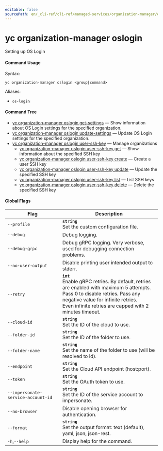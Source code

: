 ```yaml
---
editable: false
sourcePath: en/_cli-ref/cli-ref/managed-services/organization-manager/oslogin/index.md
---
```


# yc organization-manager oslogin

Setting up OS Login

#### Command Usage

Syntax: 

`yc organization-manager oslogin <group|command>`

Aliases: 

- `os-login`

#### Command Tree

- [yc organization-manager oslogin get-settings](get-settings.md) — Show information about OS Login settings for the specified organization.
- [yc organization-manager oslogin update-settings](update-settings.md) — Update OS Login settings for the specified organization.
- [yc organization-manager oslogin user-ssh-key](user-ssh-key/index.md) — Manage organizations
	- [yc organization-manager oslogin user-ssh-key get](user-ssh-key/get.md) — Show information about the specified SSH key
	- [yc organization-manager oslogin user-ssh-key create](user-ssh-key/create.md) — Create a user SSH key
	- [yc organization-manager oslogin user-ssh-key update](user-ssh-key/update.md) — Update the specified SSH key
	- [yc organization-manager oslogin user-ssh-key list](user-ssh-key/list.md) — List SSH keys
	- [yc organization-manager oslogin user-ssh-key delete](user-ssh-key/delete.md) — Delete the specified SSH key

#### Global Flags

| Flag | Description |
|----|----|
|`--profile`|<b>`string`</b><br/>Set the custom configuration file.|
|`--debug`|Debug logging.|
|`--debug-grpc`|Debug gRPC logging. Very verbose, used for debugging connection problems.|
|`--no-user-output`|Disable printing user intended output to stderr.|
|`--retry`|<b>`int`</b><br/>Enable gRPC retries. By default, retries are enabled with maximum 5 attempts.<br/>Pass 0 to disable retries. Pass any negative value for infinite retries.<br/>Even infinite retries are capped with 2 minutes timeout.|
|`--cloud-id`|<b>`string`</b><br/>Set the ID of the cloud to use.|
|`--folder-id`|<b>`string`</b><br/>Set the ID of the folder to use.|
|`--folder-name`|<b>`string`</b><br/>Set the name of the folder to use (will be resolved to id).|
|`--endpoint`|<b>`string`</b><br/>Set the Cloud API endpoint (host:port).|
|`--token`|<b>`string`</b><br/>Set the OAuth token to use.|
|`--impersonate-service-account-id`|<b>`string`</b><br/>Set the ID of the service account to impersonate.|
|`--no-browser`|Disable opening browser for authentication.|
|`--format`|<b>`string`</b><br/>Set the output format: text (default), yaml, json, json-rest.|
|`-h`,`--help`|Display help for the command.|
